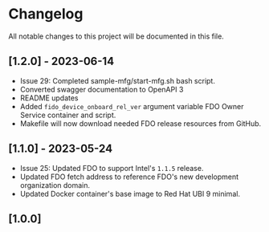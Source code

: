 # Changelog

All notable changes to this project will be documented in this file.

## [1.2.0] - 2023-06-14
- Issue 29: Completed sample-mfg/start-mfg.sh bash script.
- Converted swagger documentation to OpenAPI 3
- README updates
- Added `fido_device_onboard_rel_ver` argument variable FDO Owner Service container and script.
- Makefile will now download needed FDO release resources from GitHub.

## [1.1.0] - 2023-05-24
- Issue 25: Updated FDO to support Intel's `1.1.5` release.
- Updated FDO fetch address to reference FDO's new development organization domain.
- Updated Docker container's base image to Red Hat UBI 9 minimal.

## [1.0.0]
